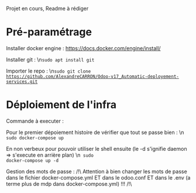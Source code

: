 Projet en cours, Readme à rédiger


<h1>Pré-paramétrage</h1>

Installer docker engine : <link>https://docs.docker.com/engine/install/</link>

Installer git : \n<code>sudo apt install git</code>

Importer le repo : \n<code>sudo git clone https://github.com/AlexandreCARRON/Odoo-v17_Automatic-deployement-services.git</code>


<h1>Déploiement de l'infra</h1>
Commande à executer : 

Pour le premier dépoiement histoire de vérifier que tout se passe bien : 
\n<code> sudo docker-compose up </code>

En non verbeux pour pouvoir utiliser le shell ensuite (le -d s'ignifie daemon => s'execute en arrière plan)
\n<code> sudo docker-compose up -d </code>


Gestion des mots de passe : 
/!\ Attention à bien changer les mots de passe dans le fichier docker-compose.yml ET dans le odoo.conf ET dans le .env (a terme plus de mdp dans docker-compose.yml) !!! /!\

